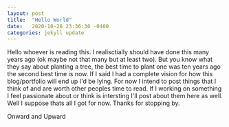 ```yaml
---
layout: post
title:  "Hello World"
date:   2020-10-28 23:36:30 -0400
categories: jekyll update
---
```


Hello whoever is reading this. I realisctially should have done this many years ago (ok maybe not that many but at least two). But you know what they say about planting a tree, the best time to plant one was ten years ago the second best time is now. If I said I had a complete vision for how this blog/portfolio will end up I'd be lying. For now I intend to post things that I think of and are worth other peoples time to read. If I working on something I feel passionate about or think is intersting I'll post about them here as well. Well I suppose thats all I got for now. Thanks for stopping by. 

Onward and Upward
